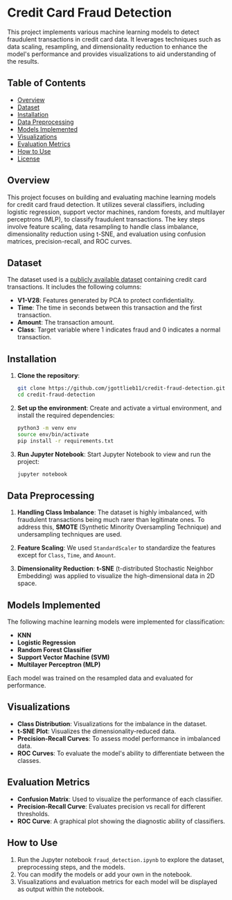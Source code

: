 # Credit Card Fraud Detection

This project implements various machine learning models to detect fraudulent transactions in credit card data. It leverages techniques such as data scaling, resampling, and dimensionality reduction to enhance the model's performance and provides visualizations to aid understanding of the results.

## Table of Contents

- [Overview](#overview)
- [Dataset](#dataset)
- [Installation](#installation)
- [Data Preprocessing](#data-preprocessing)
- [Models Implemented](#models-implemented)
- [Visualizations](#visualizations)
- [Evaluation Metrics](#evaluation-metrics)
- [How to Use](#how-to-use)
- [License](#license)

## Overview

This project focuses on building and evaluating machine learning models for credit card fraud detection. It utilizes several classifiers, including logistic regression, support vector machines, random forests, and multilayer perceptrons (MLP), to classify fraudulent transactions. The key steps involve feature scaling, data resampling to handle class imbalance, dimensionality reduction using t-SNE, and evaluation using confusion matrices, precision-recall, and ROC curves.

## Dataset

The dataset used is a [publicly available dataset](https://www.kaggle.com/mlg-ulb/creditcardfraud) containing credit card transactions. It includes the following columns:
- **V1-V28**: Features generated by PCA to protect confidentiality.
- **Time**: The time in seconds between this transaction and the first transaction.
- **Amount**: The transaction amount.
- **Class**: Target variable where 1 indicates fraud and 0 indicates a normal transaction.

## Installation

1. **Clone the repository**:
    ```bash
    git clone https://github.com/jgottlieb11/credit-fraud-detection.git
    cd credit-fraud-detection
    ```

2. **Set up the environment**:
    Create and activate a virtual environment, and install the required dependencies:
    ```bash
    python3 -m venv env
    source env/bin/activate
    pip install -r requirements.txt
    ```

3. **Run Jupyter Notebook**:
    Start Jupyter Notebook to view and run the project:
    ```bash
    jupyter notebook
    ```

## Data Preprocessing

1. **Handling Class Imbalance**: 
   The dataset is highly imbalanced, with fraudulent transactions being much rarer than legitimate ones. To address this, **SMOTE** (Synthetic Minority Oversampling Technique) and undersampling techniques are used.

2. **Feature Scaling**:
   We used `StandardScaler` to standardize the features except for `Class`, `Time`, and `Amount`.

3. **Dimensionality Reduction**:
   **t-SNE** (t-distributed Stochastic Neighbor Embedding) was applied to visualize the high-dimensional data in 2D space.

## Models Implemented

The following machine learning models were implemented for classification:

- **KNN**
- **Logistic Regression**
- **Random Forest Classifier**
- **Support Vector Machine (SVM)**
- **Multilayer Perceptron (MLP)**

Each model was trained on the resampled data and evaluated for performance.

## Visualizations

- **Class Distribution**: Visualizations for the imbalance in the dataset.
- **t-SNE Plot**: Visualizes the dimensionality-reduced data.
- **Precision-Recall Curves**: To assess model performance in imbalanced data.
- **ROC Curves**: To evaluate the model's ability to differentiate between the classes.

## Evaluation Metrics

- **Confusion Matrix**: Used to visualize the performance of each classifier.
- **Precision-Recall Curve**: Evaluates precision vs recall for different thresholds.
- **ROC Curve**: A graphical plot showing the diagnostic ability of classifiers.

## How to Use

1. Run the Jupyter notebook `fraud_detection.ipynb` to explore the dataset, preprocessing steps, and the models.
2. You can modify the models or add your own in the notebook.
3. Visualizations and evaluation metrics for each model will be displayed as output within the notebook.
